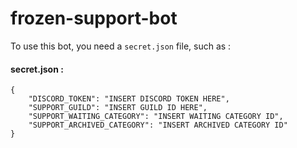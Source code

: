 # frozen-support-bot

To use this bot, you need a `secret.json` file, such as :

#### secret.json : 
```
{
    "DISCORD_TOKEN": "INSERT DISCORD TOKEN HERE",
    "SUPPORT_GUILD": "INSERT GUILD ID HERE",
    "SUPPORT_WAITING_CATEGORY": "INSERT WAITING CATEGORY ID",
    "SUPPORT_ARCHIVED_CATEGORY": "INSERT ARCHIVED CATEGORY ID"
}